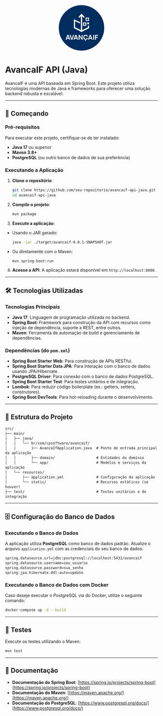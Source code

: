 # <div align="center"><img src="src/main/resources/static/dist/img/logo.png" alt="AvancaIF Logo" width="150" height="150" style="border-radius: 100px;"></div>

# AvancaIF API (Java)

AvancaIF é uma API baseada em Spring Boot. Este projeto utiliza tecnologias modernas de Java e frameworks para oferecer uma solução backend robusta e escalável.

---

## 🚀 Começando

### Pré-requisitos
Para executar este projeto, certifique-se de ter instalado:
- **Java 17** ou superior
- **Maven 3.8+**
- **PostgreSQL** (ou outro banco de dados de sua preferência)

### Executando a Aplicação

1. **Clone o repositório**:
   ```bash
   git clone https://github.com/seu-repositorio/avancaif-api-java.git
   cd avancaif-api-java
   ```

2. **Compile o projeto**:
   ```bash
   mvn package
   ```

3. **Execute a aplicação**:
 - Usando o JAR gerado:
   ```bash
   java -jar ./target/avancaif-0.0.1-SNAPSHOT.jar
   ```
 - Ou diretamente com o Maven:
   ```bash
   mvn spring-boot:run
   ```

4. **Acesse a API**:
   A aplicação estará disponível em `http://localhost:8080`.

---

## 🛠️ Tecnologias Utilizadas

### Tecnologias Principais
- **Java 17**: Linguagem de programação utilizada no backend.
- **Spring Boot**: Framework para construção da API com recursos como injeção de dependência, suporte a REST, entre outros.
- **Maven**: Ferramenta de automação de build e gerenciamento de dependências.

### Dependências (do `pom.xml`)
- **Spring Boot Starter Web**: Para construção de APIs RESTful.
- **Spring Boot Starter Data JPA**: Para interação com o banco de dados usando JPA/Hibernate.
- **PostgreSQL Driver**: Para conexão com o banco de dados PostgreSQL.
- **Spring Boot Starter Test**: Para testes unitários e de integração.
- **Lombok**: Para reduzir código boilerplate (ex.: getters, setters, construtores).
- **Spring Boot DevTools**: Para hot-reloading durante o desenvolvimento.

---

## 📂 Estrutura do Projeto

```
src/
├── main/
│   ├── java/
│   │   └── br/com/cpsoftware/avancaif/
│   │       ├── AvancaIfApplication.java  # Ponto de entrada principal da aplicação
│   │       ├── domain/                   # Entidades do domínio
│   │       └── app/                      # Modelos e serviços da aplicação
│   └── resources/
│       ├── application.yml               # Configuração da aplicação
│       └── static/                       # Recursos estáticos (se houver)
├── test/                                 # Testes unitários e de integração
```

---

## 🗄️ Configuração do Banco de Dados

### Executando o Banco de Dados
A aplicação utiliza **PostgreSQL** como banco de dados padrão. Atualize o arquivo `application.yml` com as credenciais do seu banco de dados:

```properties
spring.datasource.url=jdbc:postgresql://localhost:5432/avancaif
spring.datasource.username=seu_usuario
spring.datasource.password=sua_senha
spring.jpa.hibernate.ddl-auto=update
```

### Executando o Banco de Dados com Docker
Caso deseje executar o PostgreSQL via do Docker, utilize o seguinte comando:

```bash
docker-compose up -d --build
```

---

## 🧪 Testes

Execute os testes utilizando o Maven:
```bash
mvn test
```

---

## 📖 Documentação

- **Documentação do Spring Boot**: [https://spring.io/projects/spring-boot](https://spring.io/projects/spring-boot)
- **Documentação do Maven**: [https://maven.apache.org/](https://maven.apache.org/)
- **Documentação do PostgreSQL**: [https://www.postgresql.org/docs/](https://www.postgresql.org/docs/)
